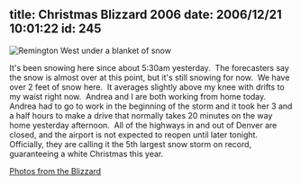 title: Christmas Blizzard 2006
date: 2006/12/21 10:01:22
id: 245
---
![Remington West under a blanket of snow](/journal_images/mini-DSC03242-journal.jpg)

It's been snowing here since about 5:30am yesterday.  The forecasters say the snow is almost over at this point, but it's still snowing for now.  We have over 2 feet of snow here.  It averages slightly above my knee with drifts to my waist right now.  Andrea and I are both working from home today.  Andrea had to go to work in the beginning of the storm and it took her 3 and a half hours to make a drive that normally takes 20 minutes on the way home yesterday afternoon.  All of the highways in and out of Denver are closed, and the airport is not expected to reopen until later tonight.  Officially, they are calling it the 5th largest snow storm on record, guaranteeing a white Christmas this year.

[Photos from the Blizzard](PhotoAlbum.aspx?ID=CHRISTMASBLIZZARD06)